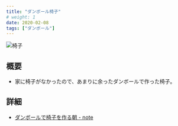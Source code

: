 ```yaml
---
title: "ダンボール椅子"
# weight: 1
date: 2020-02-08
tags: ["ダンボール"]
---
```

![椅子](chair.png)
## 概要
- 家に椅子がなかったので、あまりに余ったダンボールで作った椅子。

## 詳細
- [ダンボールで椅子を作る朝 - note](https://note.com/mozzz/n/n64383984f725)
